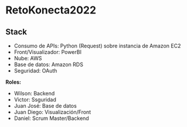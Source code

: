 # RetoKonecta2022

## Stack
- Consumo de APIs: Python (Request) sobre instancia de Amazon EC2
- Front/Visualizador: PowerBI
- Nube: AWS
- Base de datos: Amazon RDS
- Seguridad: OAuth

**Roles:**
- Wilson: Backend
- Victor: Ssguridad
- Juan José: Base de datos
- Juan Diego: Visualización/Front
- Daniel: Scrum Master/Backend